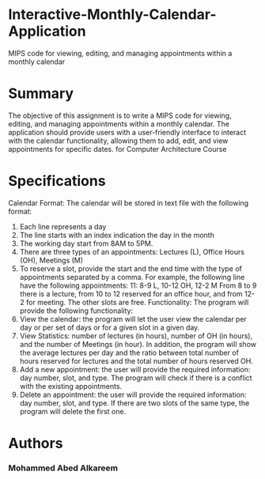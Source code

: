 # Interactive-Monthly-Calendar-Application
MIPS code for viewing, editing, and managing appointments within a monthly calendar


# Summary
The objective of this assignment is to write a MIPS code for viewing, editing, and managing appointments within a monthly calendar. The application should provide users with a user-friendly interface to interact with the calendar functionality, allowing them to add, edit, and view appointments for specific dates.
for Computer Architecture Course

# Specifications
Calendar Format:
The calendar will be stored in text file with the following format:
1. Each line represents a day
2. The line starts with an index indication the day in the month
3. The working day start from 8AM to 5PM.
4. There are three types of an appointments: Lectures (L), Office Hours (OH), Meetings (M)
5. To reserve a slot, provide the start and the end time with the type of appointments separated by a comma. For example, the following line have the following appointments:
11: 8-9 L, 10-12 OH, 12-2 M
From 8 to 9 there is a lecture, from 10 to 12 reserved for an office hour, and from 12-2 for meeting. The other slots are free.
Functionality:
The program will provide the following functionality:
1. View the calendar: the program will let the user view the calendar per day or per set of days or for a given slot in a given day.
2. View Statistics: number of lectures (in hours), number of OH (in hours), and the number of Meetings (in hour). In addition, the program will show the average lectures per day and the ratio between total number of hours reserved for lectures and the total number of hours reserved OH.
3. Add a new appointment: the user will provide the required information: day number, slot, and type. The program will check if there is a conflict with the existing appointments.
4. Delete an appointment: the user will provide the required information: day number, slot, and type. If there are two slots of the same type, the program will delete the first one.

# Authors

### Mohammed Abed Alkareem

